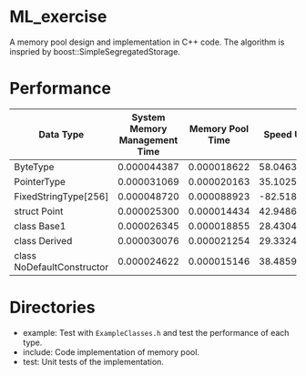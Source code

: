 # ML_exercise

A memory pool design and implementation in C++ code.
The algorithm is inspried by boost::SimpleSegregatedStorage.

# Performance
| Data Type                  | System Memory Management Time | Memory Pool Time | Speed Up  |
| -------------------------- | ----------------------------- | ---------------- | --------- |
| ByteType                   | 0.000044387                   | 0.000018622      | 58.0463%  |
| PointerType                | 0.000031069                   | 0.000020163      | 35.1025%  |
| FixedStringType[256]       | 0.000048720                   | 0.000088923      | -82.5185% |
| struct   Point             | 0.000025300                   | 0.000014434      | 42.9486%  |
| class Base1                | 0.000026345                   | 0.000018855      | 28.4304%  |
| class Derived              | 0.000030076                   | 0.000021254      | 29.3324%  |
| class NoDefaultConstructor | 0.000024622                   | 0.000015146      | 38.4859%  |

# Directories
- example: Test with `ExampleClasses.h` and test the performance of each type.
- include: Code implementation of memory pool.
- test: Unit tests of the implementation.


